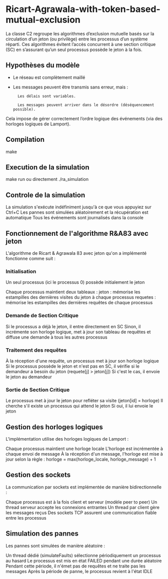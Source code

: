 # Ricart-Agrawala-with-token-based-mutual-exclusion
La classe C2 regroupe les algorithmes d’exclusion mutuelle basés sur la circulation d’un jeton (ou privilège) entre les processus d’un système réparti. Ces algorithmes évitent l’accès concurrent à une section critique (SC) en s’assurant qu’un seul processus possède le jeton à la fois.

## Hypothèses du modèle

- Le réseau est complètement maillé

- Les messages peuvent être transmis sans erreur, mais :

        Les délais sont variables.

        Les messages peuvent arriver dans le désordre (déséquencement possible).

Cela impose de gérer correctement l’ordre logique des événements (via des horloges logiques de Lamport).

## Compilation

make


## Execution de la simulation

make run
ou directement 
./ra_simulation


## Controle de la simulation

La simulation s'exécute indéfiniment jusqu'à ce que vous appuyiez sur Ctrl+C
Les pannes sont simulées aléatoirement et la récupération est automatique
Tous les événements sont journalisés dans la console


## Fonctionnement de l'algorithme R&A83 avec jeton

L'algorithme de Ricart & Agrawala 83 avec jeton qu'on a implémenté fonctionne comme suit :

### Initialisation

Un seul processus (ici le processus 0) possède initialement le jeton

Chaque processus maintient deux tableaux :
jeton : mémorise les estampilles des dernières visites du jeton à chaque processus
requetes : mémorise les estampilles des dernières requêtes de chaque processus


### Demande de Section Critique

Si le processus a déjà le jeton, il entre directement en SC
Sinon, il incrémente son horloge logique, met à jour son tableau de requêtes et diffuse une demande à tous les autres processus


### Traitement des requêtes

À la réception d'une requête, un processus met à jour son horloge logique
Si le processus possède le jeton et n'est pas en SC, il vérifie si le demandeur a besoin du jeton (requete[j] > jeton[j])
Si c'est le cas, il envoie le jeton au demandeur


### Sortie de Section Critique

Le processus met à jour le jeton pour refléter sa visite (jeton[id] = horloge)
Il cherche s'il existe un processus qui attend le jeton
Si oui, il lui envoie le jeton



## Gestion des horloges logiques
L'implémentation utilise des horloges logiques de Lamport :

Chaque processus maintient une horloge locale 
L'horloge est incrémentée à chaque envoi de message
À la réception d'un message, l'horloge est mise à jour selon la règle : horloge = max(horloge_locale, horloge_message) + 1

## Gestion des sockets
La communication par sockets est implémentée de manière bidirectionnelle :

Chaque processus est à la fois client et serveur (modèle peer to peer)
Un thread serveur accepte les connexions entrantes
Un thread par client gère les messages reçus
Des sockets TCP assurent une communication fiable entre les processus

## Simulation des pannes
Les pannes sont simulées de manière aléatoire :

Un thread dédié (simulateFaults) sélectionne périodiquement un processus au hasard
Le processus est mis en état FAILED pendant une durée aléatoire
Pendant cette période, il n'émet pas de requêtes et ne traite pas les messages
Après la période de panne, le processus revient à l'état IDLE




